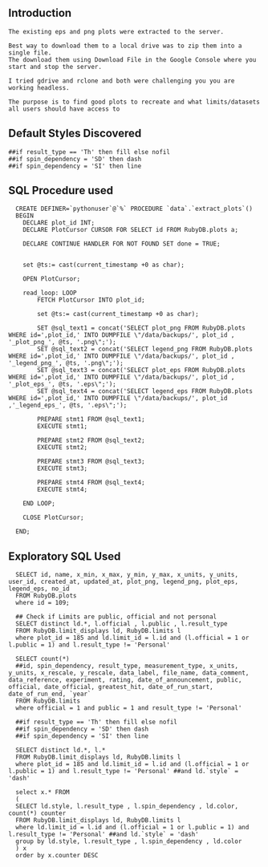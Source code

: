 ## Introduction

    The existing eps and png plots were extracted to the server.

    Best way to download them to a local drive was to zip them into a single file.
    The download them using Download File in the Google Console where you start and stop the server.

    I tried gdrive and rclone and both were challenging you you are working headless.

    The purpose is to find good plots to recreate and what limits/datasets all users should have access to
    
## Default Styles Discovered

    ##if result_type == 'Th' then fill else nofil
    ##if spin_dependency = 'SD' then dash
    ##if spin_dependency = 'SI' then line


## SQL Procedure used

      CREATE DEFINER=`pythonuser`@`%` PROCEDURE `data`.`extract_plots`()
      BEGIN	
      	DECLARE plot_id INT;
      	DECLARE PlotCursor CURSOR FOR SELECT id FROM RubyDB.plots a;
      		
      	DECLARE CONTINUE HANDLER FOR NOT FOUND SET done = TRUE;	
      
      	
      	set @ts:= cast(current_timestamp +0 as char);      	
      	
      	OPEN PlotCursor;
      
      	read_loop: LOOP
      		FETCH PlotCursor INTO plot_id;	
      	
      		set @ts:= cast(current_timestamp +0 as char);
      
      		SET @sql_text1 = concat('SELECT plot_png FROM RubyDB.plots WHERE id=',plot_id,' INTO DUMPFILE \"/data/backups/', plot_id , '_plot_png_', @ts, '.png\";');
      		SET @sql_text2 = concat('SELECT legend_png FROM RubyDB.plots WHERE id=',plot_id,' INTO DUMPFILE \"/data/backups/', plot_id , '_legend_png_', @ts, '.png\";');
      		SET @sql_text3 = concat('SELECT plot_eps FROM RubyDB.plots WHERE id=',plot_id,' INTO DUMPFILE \"/data/backups/', plot_id , '_plot_eps_', @ts, '.eps\";');
      		SET @sql_text4 = concat('SELECT legend_eps FROM RubyDB.plots WHERE id=',plot_id,' INTO DUMPFILE \"/data/backups/', plot_id ,'_legend_eps_', @ts, '.eps\";');
      		
      		PREPARE stmt1 FROM @sql_text1;
      	    EXECUTE stmt1;
      	    
      	   	PREPARE stmt2 FROM @sql_text2;
      	    EXECUTE stmt2;
      	   
      	    PREPARE stmt3 FROM @sql_text3;
      	    EXECUTE stmt3;
      	   
      	   	PREPARE stmt4 FROM @sql_text4;
      	    EXECUTE stmt4;
      		
      	END LOOP;
      	
      	CLOSE PlotCursor;
      
      END;


## Exploratory SQL Used

      SELECT id, name, x_min, x_max, y_min, y_max, x_units, y_units, user_id, created_at, updated_at, plot_png, legend_png, plot_eps, legend_eps, no_id
      FROM RubyDB.plots
      where id = 109;
      
      ## Check if Limits are public, official and not personal
      SELECT distinct ld.*, l.official , l.public , l.result_type 
      FROM RubyDB.limit_displays ld, RubyDB.limits l
      where plot_id = 185 and ld.limit_id = l.id and (l.official = 1 or l.public = 1) and l.result_type != 'Personal'
      
      SELECT count(*)
      ##id, spin_dependency, result_type, measurement_type, x_units, y_units, x_rescale, y_rescale, data_label, file_name, data_comment, data_reference, experiment, rating, date_of_announcement, public, official, date_official, greatest_hit, date_of_run_start, date_of_run_end, `year`
      FROM RubyDB.limits
      where official = 1 and public = 1 and result_type != 'Personal'
      
      ##if result_type == 'Th' then fill else nofil
      ##if spin_dependency = 'SD' then dash
      ##if spin_dependency = 'SI' then line
      
      SELECT distinct ld.*, l.*
      FROM RubyDB.limit_displays ld, RubyDB.limits l
      where plot_id = 185 and ld.limit_id = l.id and (l.official = 1 or l.public = 1) and l.result_type != 'Personal' ##and ld.`style` = 'dash'
      
      select x.* FROM
      (
      SELECT ld.style, l.result_type , l.spin_dependency , ld.color, count(*) counter
      FROM RubyDB.limit_displays ld, RubyDB.limits l
      where ld.limit_id = l.id and (l.official = 1 or l.public = 1) and l.result_type != 'Personal' ##and ld.`style` = 'dash'
      group by ld.style, l.result_type , l.spin_dependency , ld.color
      ) x
      order by x.counter DESC 

